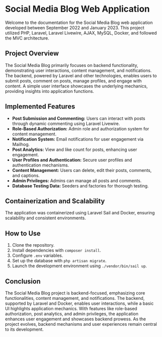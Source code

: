 <h1>Social Media Blog Web Application</h1>
<p>Welcome to the documentation for the Social Media Blog web application developed between September 2022 and January 2023. This project utilized PHP, Laravel, Laravel Livewire, AJAX, MySQL, Docker, and followed the MVC architecture.</p>
<h2>Project Overview</h2>
<p>The Social Media Blog primarily focuses on backend functionality, demonstrating user interactions, content management, and notifications. The backend, powered by Laravel and other technologies, enables users to submit posts, comment on posts, manage profiles, and engage with content. A simple user interface showcases the underlying mechanics, providing insights into application functions.</p>
<h2>Implemented Features</h2>
<ul>
    <li><strong>Post Submission and Commenting:</strong> Users can interact with posts through dynamic commenting using Laravel Livewire.</li>
    <li><strong>Role-Based Authorization:</strong> Admin role and authorization system for content management.</li>
    <li><strong>Notification System:</strong> Email notifications for user engagement via Mailhog.</li>
    <li><strong>Post Analytics:</strong> View and like count for posts, enhancing user engagement.</li>
    <li><strong>User Profiles and Authentication:</strong> Secure user profiles and authentication mechanisms.</li>
    <li><strong>Content Management:</strong> Users can delete, edit their posts, comments, and captions.</li>
    <li><strong>Admin Privileges:</strong> Admins can manage all posts and comments.</li>
    <li><strong>Database Testing Data:</strong> Seeders and factories for thorough testing.</li>
</ul>
<h2>Containerization and Scalability</h2>
<p>The application was containerized using Laravel Sail and Docker, ensuring scalability and consistent environments.</p>
<h2>How to Use</h2>
<ol>
    <li>Clone the repository.</li>
    <li>Install dependencies with <code>composer install</code>.</li>
    <li>Configure <code>.env</code> variables.</li>
    <li>Set up the database with <code>php artisan migrate</code>.</li>
    <li>Launch the development environment using <code>./vendor/bin/sail up</code>.</li>
</ol>
<h2>Conclusion</h2>
<p>The Social Media Blog project is backend-focused, emphasizing core functionalities, content management, and notifications. The backend, supported by Laravel and Docker, enables user interactions, while a basic UI highlights application mechanics. With features like role-based authorization, post analytics, and admin privileges, the application enhances user engagement and showcases backend prowess. As the project evolves, backend mechanisms and user experiences remain central to its development.</p>
